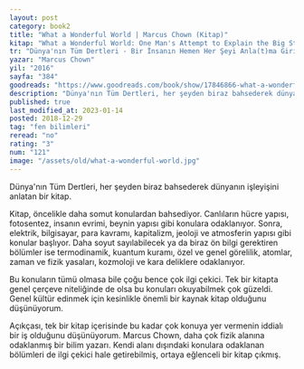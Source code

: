 ```yaml
---
layout: post
category: book2
title: "What a Wonderful World | Marcus Chown (Kitap)"
kitap: "What a Wonderful World: One Man's Attempt to Explain the Big Stuff"
tr: "Dünya'nın Tüm Dertleri - Bir İnsanın Hemen Her Şeyi Anla(t)ma Girişimi"
yazar: "Marcus Chown"
yil: "2016"
sayfa: "384"
goodreads: "https://www.goodreads.com/book/show/17846866-what-a-wonderful-world"
description: "Dünya'nın Tüm Dertleri, her şeyden biraz bahsederek dünyanın işleyişini anlatıyor. Yazar: Marcus Chown"
published: true
last_modified_at: 2023-01-14
posted: 2018-12-29
tag: "fen bilimleri"
reread: "no"
rating: "3"
num: "121"
image: "/assets/old/what-a-wonderful-world.jpg"
---
```


Dünya'nın Tüm Dertleri, her şeyden biraz bahsederek dünyanın işleyişini anlatan bir kitap.

Kitap, öncelikle daha somut konulardan bahsediyor. Canlıların hücre yapısı, fotosentez, insanın evrimi, beynin yapısı gibi konulara odaklanıyor. Sonra, elektrik, bilgisayar, para kavramı, kapitalizm, jeoloji ve atmosferin yapısı gibi konular başlıyor. Daha soyut sayılabilecek ya da biraz ön bilgi gerektiren bölümler ise termodinamik, kuantum kuramı, özel ve genel görelilik, atomlar, zaman ve fizik yasaları, kozmoloji ve kara deliklere odaklanıyor.

Bu konuların tümü olmasa bile çoğu bence çok ilgi çekici. Tek bir kitapta genel çerçeve niteliğinde de olsa bu konuları okuyabilmek çok güzeldi. Genel kültür edinmek için kesinlikle önemli bir kaynak kitap olduğunu düşünüyorum.

Açıkçası, tek bir kitap içerisinde bu kadar çok konuya yer vermenin iddialı bir iş olduğunu düşünüyorum. Marcus Chown, daha çok fizik alanına odaklanmış bir bilim yazarı. Kendi alanı dışındaki konulara odaklanan bölümleri de ilgi çekici hale getirebilmiş, ortaya eğlenceli bir kitap çıkmış.
